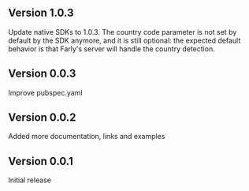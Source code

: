 ## Version 1.0.3

Update native SDKs to 1.0.3.
The country code parameter is not set by default by the SDK anymore, and it is still optional: the expected default behavior is that Farly's server will handle the country detection.

## Version 0.0.3

Improve pubspec.yaml

## Version 0.0.2

Added more documentation, links and examples

## Version 0.0.1

Initial release
